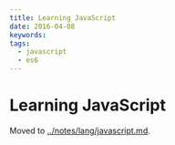 ```yaml
---
title: Learning JavaScript
date: 2016-04-08
keywords:
tags:
  - javascript
  - es6
---
```


Learning JavaScript
===================

Moved to [../notes/lang/javascript.md](notes/lang/javascript.html).
